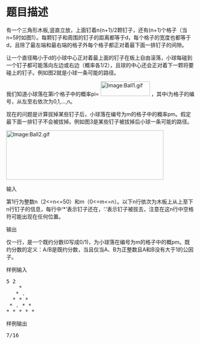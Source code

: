 # 题目描述


<p>
	有一个三角形木板,竖直立放，上面钉着n(n+1)/2颗钉子，还有(n+1)个格子（当n=5时如图1）。每颗钉子和周围的钉子的距离都等于d，每个格子的宽度也都等于d，且除了最左端和最右端的格子外每个格子都正对着最下面一排钉子的间隙。
</p>
<p>
	让一个直径略小于d的小球中心正对着最上面的钉子在板上自由滚落，小球每碰到一个钉子都可能落向左边或右边（概率各1/2），且球的中心还会正对着下一颗将要碰上的钉子。例如图2就是小球一条可能的路径。
</p>
<p>
	我们知道小球落在第i个格子中的概率pi= <a href="../../wiki/Image:Ball1.gif"><img height="39" border="0" width="132" alt="Image:Ball1.gif" src="../../mw/images/7/7f/Ball1.gif"/></a> ，其中i为格子的编号，从左至右依次为0,1,...,n。
</p>
<p>
	现在的问题是计算拔掉某些钉子后，小球落在编号为m的格子中的概率pm。假定最下面一排钉子不会被拔掉。例如图3是某些钉子被拔掉后小球一条可能的路径。
</p>
<p>
	<a href="../../wiki/Image:Ball2.gif"><img height="132" border="0" width="421" alt="Image:Ball2.gif" src="../../mw/images/3/3e/Ball2.gif"/></a>
</p>
<p>
	输入
</p>
<p>
	第1行为整数n（2&lt;=n&lt;=50）和m（0&lt;=m&lt;=n）。以下n行依次为木板上从上至下n行钉子的信息，每行中‘*’表示钉子还在，‘.’表示钉子被拔去，注意在这n行中空格符可能出现在任何位置。
</p>
<p>
	输出
</p>
<p>
	仅一行，是一个既约分数(0写成0/1)，为小球落在编号为m的格子中的概pm。既约分数的定义：A/B是既约分数，当且仅当A、B为正整数且A和B没有大于1的公因子。
</p>
<p>
	样例输入
</p>
<pre>5 2
    *
   * .
  * * *
 * . * *
* * * * *
</pre>
<p>
	样例输出
</p>
<pre>7/16
</pre>
